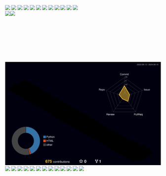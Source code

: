 <div>
<img src="https://img.shields.io/badge/Python-blue?logo=python&logoColor=white" />
<img src="https://img.shields.io/badge/Node.js-339933?logo=node.js&logoColor=white" />
<img src="https://img.shields.io/badge/React-61DAFB?logo=react&logoColor=black" />
<img src="https://img.shields.io/badge/Vue-4FC08D?logo=vue.js&logoColor=white" />
<img src="https://img.shields.io/badge/Docker-2496ED?logo=docker&logoColor=white" />
<img src="https://img.shields.io/badge/MySQL-4479A1?logo=mysql&logoColor=white" />
<img src="https://img.shields.io/badge/Linux-FCC624?logo=linux&logoColor=black" />
<img src="https://img.shields.io/badge/OpenAI-412991?logo=openai&logoColor=white" />
<img src="https://img.shields.io/badge/Cloudflare-F48120?logo=cloudflare&logoColor=white" />
<img src="https://img.shields.io/badge/WordPress-21759B?logo=wordpress&logoColor=white" />
<img src="https://img.shields.io/badge/Nginx-009639?logo=nginx&logoColor=white" />
<img src="https://img.shields.io/badge/PHP-777BB4?logo=php&logoColor=white" />
</div>
<div>
  <img height="165" align="left" src="https://github-profile-trophy.vercel.app/?username=a19901201&theme=matrix&row=2&column=5" />
  <img height="165" src="https://github-readme-stats.vercel.app/api?username=a19901201&show_icons=true&rank_icon=github&locale=zh-tw&count_private=true&bg_color=000&title_color=00cc00&text_color=00cc00&icon_color=00cc00&include_all_commits=true" />
</div>
<div>
<img src="./profile-3d-contrib/profile-night-rainbow.svg" />
</div>
<div>
<img src="https://img.shields.io/badge/JavaScript-yellow?logo=javascript&logoColor=white" />
<img src="https://img.shields.io/badge/TypeScript-3178C6?logo=typescript&logoColor=white" />
<img src="https://img.shields.io/badge/HTML5-5E5E5E?logo=html5&logoColor=E34F26" />
<img src="https://img.shields.io/badge/CSS3-3E8EDE?logo=css3&logoColor=white" />
<img src="https://img.shields.io/badge/Git-F05032?logo=git&logoColor=white" />
<img src="https://img.shields.io/badge/OpenVPN-EA7E20?logo=openvpn&logoColor=white" />
<img src="https://img.shields.io/badge/LINE-00C300?logo=line&logoColor=white" />
<img src="https://img.shields.io/badge/Telegram-26A5E4?logo=telegram&logoColor=white" />
<img src="https://img.shields.io/badge/Apache-D22128?logo=apache&logoColor=white" />
<img src="https://img.shields.io/badge/Swagger-85EA2D?logo=swagger&logoColor=white" />
<img src="https://img.shields.io/badge/Postman-FF6C37?logo=postman&logoColor=white" />
<img src="https://img.shields.io/badge/PostgreSQL-336791?logo=postgresql&logoColor=white" />
<img src="https://img.shields.io/badge/Redis-DC382D?logo=redis&logoColor=white" />
</div>
